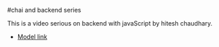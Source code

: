 #chai and backend series
 
 This is a video serious on backend with javaScript by hitesh chaudhary. 

 - [Model link](https://app.eraser.io/workspace/YtPqZ1VogxGy1jzIDkzj)
